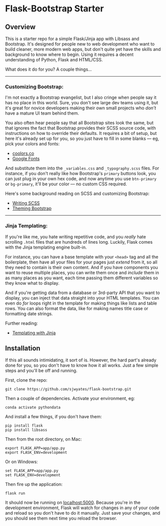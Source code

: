 # Flask-Bootstrap Starter

## Overview

This is a starter repo for a simple Flask/Jinja app with Libsass and Bootstrap. It's designed for people new to web development who want to build cleaner, more modern web apps, but don't quite yet have the skills and background to know where to begin. Using it requires a decent understanding of Python, Flask and HTML/CSS.

What does it do for you? A couple things...

----

### Customizing Bootstrap:

I'm not exactly a Bootstrap evangelist, but I also cringe when people say it has no place in this world. Sure, you don't see large dev teams using it, but it's great for novice developers making their own small projects who *don't* have a mature UI team behind them.

You also often hear people say that all Bootstrap sites look the same, but that ignores the fact that Bootstrap provides their SCSS source code, with instructions on how to override their defaults. It requires a bit of setup, but here it's already set up for you, so you just have to fill in some blanks — eg, pick your colors and fonts:

- [coolors.co](https://coolors.co/)
- [Google Fonts](https://fonts.google.com/)

And substitute them into the `_variables.css` and `_typography.scss` files. For instance, if you don't really like how Bootstrap's `primary` buttons look, you can just plug in your own hex code, and now anytime you use `btn-primary` or `bg-primary`, it'll be your color — no custom CSS required. 

Here's some background reading on SCSS and customizing Bootstrap:

- [Writing SCSS](https://sass-lang.com/documentation)
- [Theming Bootstrap](https://getbootstrap.com/docs/4.0/getting-started/theming/)

----

### Jinja Templating:

If you're like me, you hate writing repetitive code, and you *really* hate scrolling `.html` files that are hundreds of lines long. Luckily, Flask comes with the Jinja templating engine built-in.

For instance, you can have a base template with your `<head>` tag and all the boilerplate, then have all your files for your pages just *extend* from it, so all they need to contain is their own content. And if you have components you want to reuse multiple places, you can write them once and *include* them in as many places as you want, each time passing them different variables so they know what to display.

And if you're getting data from a database or 3rd-party API that you want to display, you can inject that data straight into your HTML templates. You can even do *for* loops right in the template for making things like lists and table rows. You can also format the data, like for making names title case or formatting date strings.

Further reading:

- [Templating with Jinja](https://jinja.palletsprojects.com/en/2.11.x/templates/)

## Installation

If this all sounds intimidating, it sort of is. However, the hard part's already done for you, so you don't have to know how it all works. Just a few simple steps and you'll be off and running.

First, clone the repo:

```
git clone https://github.com/sjwyates/flask-bootstrap.git
```

Then a couple of dependencies. Activate your environment, eg:

```
conda activate pythondata
```

And install a few things, if you don't have them:

```
pip install flask
pip install libsass
```

Then from the root directory, on Mac:

```
export FLASK_APP=app/app.py
export FLASK_ENV=development
```

Or on Windows:

```
set FLASK_APP=app/app.py
set FLASK_ENV=development
```

Then fire up the application:

```
flask run
```

It should now be running on [localhost:5000](http://127.0.0.1:5000/). Because you're in the development environment, Flask will watch for changes in any of your code and reload so you don't have to do it manually. Just save your changes, and you should see them next time you reload the browser.
